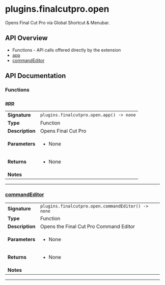 # plugins.finalcutpro.open

Opens Final Cut Pro via Global Shortcut & Menubar.

## API Overview
* Functions - API calls offered directly by the extension
 * [app](#app)
 * [commandEditor](#commandeditor)

## API Documentation

### Functions


### [app](#app)

|                                             |                                                                                     |
| --------------------------------------------|-------------------------------------------------------------------------------------|
| **Signature**                               | `plugins.finalcutpro.open.app() -> none`                                                                    |
| **Type**                                    | Function                                                                     |
| **Description**                             | Opens Final Cut Pro                                                                     |
| **Parameters**                              | <ul><li>None</li></ul> |
| **Returns**                                 | <ul><li>None</li></ul>          |
| **Notes**                                   | <ul></ul>                |

---

### [commandEditor](#commandeditor)

|                                             |                                                                                     |
| --------------------------------------------|-------------------------------------------------------------------------------------|
| **Signature**                               | `plugins.finalcutpro.open.commandEditor() -> none`                                                                    |
| **Type**                                    | Function                                                                     |
| **Description**                             | Opens the Final Cut Pro Command Editor                                                                     |
| **Parameters**                              | <ul><li>None</li></ul> |
| **Returns**                                 | <ul><li>None</li></ul>          |
| **Notes**                                   | <ul></ul>                |

---
